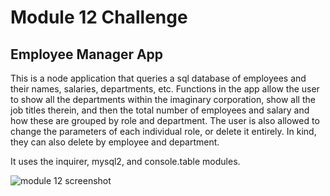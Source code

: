 # Module 12 Challenge

## Employee Manager App

This is a node application that queries a sql database of employees and their 
names, salaries, departments, etc. Functions in the app allow the user 
to show all the departments within the imaginary corporation, show all the job
titles therein, and then the total number of employees and salary and how these 
are grouped by role and department. The user is also allowed to change the 
parameters of each individual role, or delete it entirely. In kind, they can 
also delete by employee and department. 

It uses the inquirer, mysql2, and console.table modules.

![module 12 screenshot](/Users/davidhardin/Desktop/ch/ch12b/module12_screen.png)